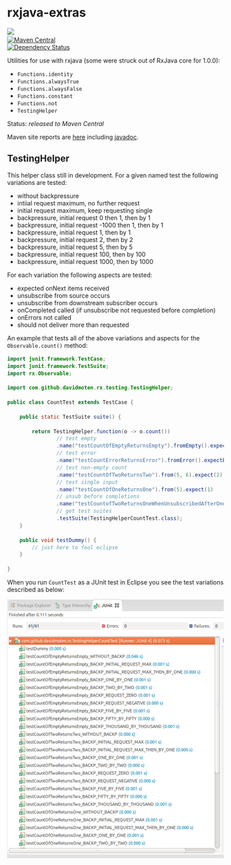 rxjava-extras
=============

<a href="https://travis-ci.org/davidmoten/rxjava-extras"><img src="https://travis-ci.org/davidmoten/rxjava-extras.svg"/></a><br/>
[![Maven Central](https://maven-badges.herokuapp.com/maven-central/com.github.davidmoten/rxjava-extras/badge.svg?style=flat)](https://maven-badges.herokuapp.com/maven-central/com.github.davidmoten/rxjava-extras)<br/>
[![Dependency Status](https://gemnasium.com/com.github.davidmoten/rxjava-extras.svg)](https://gemnasium.com/com.github.davidmoten/rxjava-extras)


Utilities for use with rxjava (some were struck out of RxJava core for 1.0.0):

* ```Functions.identity```
* ```Functions.alwaysTrue```
* ```Functions.alwaysFalse```
* ```Functions.constant```
* ```Functions.not```
* ```TestingHelper```


Status: *released to Maven Central*

Maven site reports are [here](http://davidmoten.github.io/rxjava-extras/index.html) including [javadoc](http://davidmoten.github.io/rxjava-extras/apidocs/index.html).


TestingHelper
-----------------
This helper class still in development. For a given named test the following variations  are tested:

* without backpressure
* intiial request maximum, no further request 
* initial request maximum, keep requesting single 
* backpressure, initial request 0 then 1, then by 1 
* backpressure, initial request -1000 then 1, then by 1
* backpressure, initial request 1, then by 1 
* backpressure, initial request 2, then by 2 
* backpressure, initial request 5, then by 5 
* backpressure, initial request 100, then by 100 
* backpressure, initial request 1000, then by 1000 

For each variation the following aspects are tested:

* expected onNext items received
* unsubscribe from source occurs
* unsubscribe from downstream subscriber occurs
* onCompleted called (if unsubscribe not requested before completion)
* onErrors not called
* should not deliver more than requested

An example that tests all of the above variations and aspects for the ```Observable.count()``` method:

```java
import junit.framework.TestCase;
import junit.framework.TestSuite;
import rx.Observable;

import com.github.davidmoten.rx.testing.TestingHelper;

public class CountTest extends TestCase {

    public static TestSuite suite() {

        return TestingHelper.function(o -> o.count())
                // test empty
                .name("testCountOfEmptyReturnsEmpty").fromEmpty().expect(0)
                // test error
                .name("testCountErrorReturnsError").fromError().expectError()
                // test non-empty count
                .name("testCountOfTwoReturnsTwo").from(5, 6).expect(2)
                // test single input
                .name("testCountOfOneReturnsOne").from(5).expect(1)
                // unsub before completions
                .name("testCountofTwoReturnsOneWhenUnsubscribedAfterOne").from(5, 6, 7).expect(3)
                // get test suites
                .testSuite(TestingHelperCountTest.class);
    }

    public void testDummy() {
        // just here to fool eclipse
    }

}
```

When you run ```CountTest``` as a JUnit test in Eclipse you see the test variations described as below:

<img src="src/docs/eclipse-junit.png?raw=true" />


